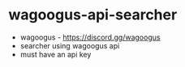 # wagoogus-api-searcher


- wagoogus - https://discord.gg/wagoogus
- searcher using wagoogus api
- must have an api key
